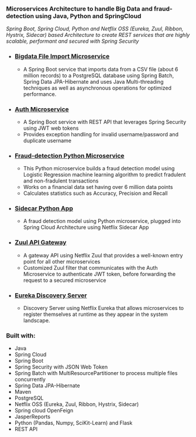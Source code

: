 ### Microservices Architecture to handle Big Data and fraud-detection using Java, Python and SpringCloud
_Spring Boot, Spring Cloud, Python and Netflix OSS (Eureka, Zuul, Ribbon, Hystrix, Sidecar) based Architecture to create REST services that are highly scalable, performant and secured with Spring Security_

- ### [Bigdata File Import Microservice](https://github.com/vjpal3/bigdata-import-microservice)
  - A Spring Boot service that imports data from a CSV file (about 6 million records) to a PostgreSQL database using Spring Batch, Spring Data JPA-Hibernate and uses Java Multi-threading techniques as well as asynchronous operations for optimized  performance.   

- ### [Auth Microservice](https://github.com/vjpal3/spring-security-microservice)
  - A Spring Boot service with REST API that leverages Spring Security using JWT web tokens
  - Provides exception handling for invalid username/password and duplicate username

- ### [Fraud-detection Python Microservice](https://github.com/vjpal3/Fraud-Detection-PythonML-Service)
  - This Python microservice builds a fraud detection model using Logistic Regression machine learning algorithm to predict fradulent and non-fradulent transactions 
  - Works on a financial data set having over 6 million data points
  - Calculates statistics such as Accuracy, Precision and Recall  

- ### [Sidecar Python App](https://github.com/vjpal3/sidecar-pythonML-service)
  - A fraud detection model using Python microservice, plugged into Spring Cloud Architecture using Netflix Sidecar App  

- ### [Zuul API Gateway](https://github.com/vjpal3/bigdata-zuul-gateway)
  - A gateway API using Netflix Zuul that provides a well-known entry point for all other microservices
  - Customized Zuul filter that communicates with the Auth Microservice to authenticate JWT token, before forwarding the request to a secured microservice

- ### [Eureka Discovery Server](https://github.com/vjpal3/bigdata-eureka-server)
  - Discovery Server using Netflix Eureka that allows microservices to register themselves at runtime as they appear in the system landscape. 

 ### Built with:
  - Java
  - Spring Cloud
  - Spring Boot
  - Spring Security with JSON Web Token
  - Spring Batch with MultiResourcePartitioner to process multiple files concurrently
  - Spring Data JPA-Hibernate
  - Maven
  - PostgreSQL
  - Netflix OSS (Eureka, Zuul, Ribbon, Hystrix, Sidecar)
  - Spring cloud OpenFeign
  - JasperReports
  - Python (Pandas, Numpy, SciKit-Learn) and Flask
  - REST API